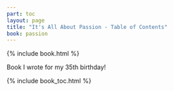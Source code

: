 ```yaml
---
part: toc
layout: page
title: "It's All About Passion - Table of Contents"
book: passion
---
```


{% include book.html %}

Book I wrote for my 35th birthday!

{% include book_toc.html %}